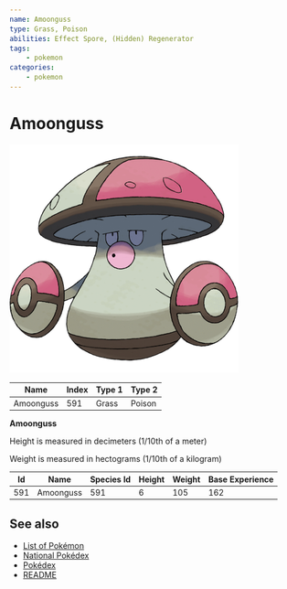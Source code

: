 ```yaml
---
name: Amoonguss
type: Grass, Poison
abilities: Effect Spore, (Hidden) Regenerator
tags:
    - pokemon
categories:
    - pokemon
---
```


# Amoonguss


![Amoonguss](images/591.png)

| **Name** | **Index** | **Type 1** | **Type 2** |
|----|----|----|----|
| Amoonguss | 591 | Grass | Poison  |

**Amoonguss** 


Height is measured in decimeters (1/10th of a meter)

Weight is measured in hectograms (1/10th of a kilogram)

| **Id** | **Name** | **Species Id** | **Height** | **Weight** | **Base Experience** |
|--------|----------|----------------|------------|------------|---------------------|
| 591 | Amoonguss | 591 | 6 | 105 | 162 |


## See also

- [List of Pokémon](../pokemon.md)
- [National Pokédex](../national_pokedex.md)
- [Pokédex](../pokedex.md)
- [README](../README.md)
